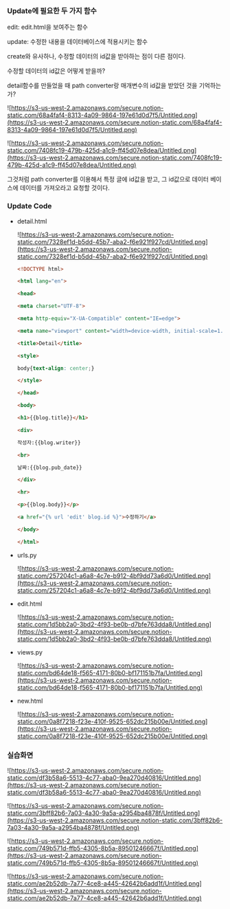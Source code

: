 ### Update에 필요한 두 가지 함수

edit: edit.html을 보여주는 함수

update: 수정한 내용을 데이터베이스에 적용시키는 함수

create와 유사하나, 수정할 데이터의 id값을 받아하는 점이 다른 점이다.

수정할 데이터의 id값은 어떻게 받을까?

detail함수를 만들었을 때 path converter랑 매개변수의 id값을 받았던 것을 기억하는가?

![https://s3-us-west-2.amazonaws.com/secure.notion-static.com/68a4faf4-8313-4a09-9864-197e61d0d7f5/Untitled.png](https://s3-us-west-2.amazonaws.com/secure.notion-static.com/68a4faf4-8313-4a09-9864-197e61d0d7f5/Untitled.png)

![https://s3-us-west-2.amazonaws.com/secure.notion-static.com/7408fc19-479b-425d-a1c9-ff45d07e8dea/Untitled.png](https://s3-us-west-2.amazonaws.com/secure.notion-static.com/7408fc19-479b-425d-a1c9-ff45d07e8dea/Untitled.png)

그것처럼 path converter를 이용해서 특정 글에 id값을 받고, 그 id값으로 데이터 베이스에 데이터를 가져오라고 요청할 것이다.

### Update Code

- detail.html

    ![https://s3-us-west-2.amazonaws.com/secure.notion-static.com/7328ef1d-b5dd-45b7-aba2-f6e921f927cd/Untitled.png](https://s3-us-west-2.amazonaws.com/secure.notion-static.com/7328ef1d-b5dd-45b7-aba2-f6e921f927cd/Untitled.png)

    ```html
    <!DOCTYPE html>

    <html lang="en">

    <head>

    <meta charset="UTF-8">

    <meta http-equiv="X-UA-Compatible" content="IE=edge">

    <meta name="viewport" content="width=device-width, initial-scale=1.0">

    <title>Detail</title>

    <style>

    body{text-align: center;}

    </style>

    </head>

    <body>

    <h1>{{blog.title}}</h1>

    <div>

    작성자:{{blog.writer}}

    <br>

    날짜:{{blog.pub_date}}

    </div>

    <hr>

    <p>{{blog.body}}</p>

    <a href="{% url 'edit' blog.id %}">수정하기</a>

    </body>

    </html>
    ```

- urls.py

    ![https://s3-us-west-2.amazonaws.com/secure.notion-static.com/257204c1-a6a8-4c7e-b912-4bf9dd73a6d0/Untitled.png](https://s3-us-west-2.amazonaws.com/secure.notion-static.com/257204c1-a6a8-4c7e-b912-4bf9dd73a6d0/Untitled.png)

- edit.html

    ![https://s3-us-west-2.amazonaws.com/secure.notion-static.com/1d5bb2a0-3bd2-4f93-be0b-d7bfe763dda8/Untitled.png](https://s3-us-west-2.amazonaws.com/secure.notion-static.com/1d5bb2a0-3bd2-4f93-be0b-d7bfe763dda8/Untitled.png)

- views.py

    ![https://s3-us-west-2.amazonaws.com/secure.notion-static.com/bd64de18-f565-4171-80b0-bf171151b7fa/Untitled.png](https://s3-us-west-2.amazonaws.com/secure.notion-static.com/bd64de18-f565-4171-80b0-bf171151b7fa/Untitled.png)

- new.html

    ![https://s3-us-west-2.amazonaws.com/secure.notion-static.com/0a8f7218-f23e-410f-9525-652dc215b00e/Untitled.png](https://s3-us-west-2.amazonaws.com/secure.notion-static.com/0a8f7218-f23e-410f-9525-652dc215b00e/Untitled.png)

### 실습화면

![https://s3-us-west-2.amazonaws.com/secure.notion-static.com/df3b58a6-5513-4c77-aba0-9ea270d40816/Untitled.png](https://s3-us-west-2.amazonaws.com/secure.notion-static.com/df3b58a6-5513-4c77-aba0-9ea270d40816/Untitled.png)

![https://s3-us-west-2.amazonaws.com/secure.notion-static.com/3bff82b6-7a03-4a30-9a5a-a2954ba4878f/Untitled.png](https://s3-us-west-2.amazonaws.com/secure.notion-static.com/3bff82b6-7a03-4a30-9a5a-a2954ba4878f/Untitled.png)

![https://s3-us-west-2.amazonaws.com/secure.notion-static.com/749b571d-ffb5-4305-8b5a-89501246667f/Untitled.png](https://s3-us-west-2.amazonaws.com/secure.notion-static.com/749b571d-ffb5-4305-8b5a-89501246667f/Untitled.png)

![https://s3-us-west-2.amazonaws.com/secure.notion-static.com/ae2b52db-7a77-4ce8-a445-42642b6add1f/Untitled.png](https://s3-us-west-2.amazonaws.com/secure.notion-static.com/ae2b52db-7a77-4ce8-a445-42642b6add1f/Untitled.png)
